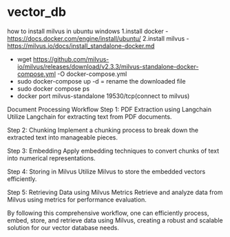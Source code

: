 # vector_db

how to install milvus in ubuntu windows
1.install docker - https://docs.docker.com/engine/install/ubuntu/
2.install milvus - https://milvus.io/docs/install_standalone-docker.md 

 - wget https://github.com/milvus-io/milvus/releases/download/v2.3.3/milvus-standalone-docker-compose.yml -O docker-compose.yml
 - sudo docker-compose up -d = rename the downloaded file
 - sudo docker compose ps
 - docker port milvus-standalone 19530/tcp(connect to milvus)

Document Processing Workflow
Step 1: PDF Extraction using Langchain
Utilize Langchain for extracting text from PDF documents.

Step 2: Chunking
Implement a chunking process to break down the extracted text into manageable pieces.

Step 3: Embedding
Apply embedding techniques to convert chunks of text into numerical representations.

Step 4: Storing in Milvus
Utilize Milvus to store the embedded vectors efficiently.

Step 5: Retrieving Data using Milvus Metrics
Retrieve and analyze data from Milvus using metrics for performance evaluation.

By following this comprehensive workflow, one can efficiently process, embed, store, and retrieve data using Milvus, creating a robust and scalable solution for our vector database needs.


